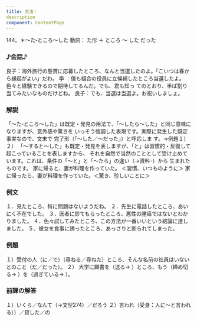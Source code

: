 ```yaml
---
title: 文法：
description
component: ContentPage
---
```



144。＊～た‐ところ～した
動詞： た形 ＋ ところ ～ した だった
### ♪会話♪
良子：海外旅行の懸賞に応募したところ、なんと当選したのよ。「こいつは春から縁起がよい」だわ。
李 ：僕も組合の役員に立候補したところ当選したよ。色々と経験できるので期待してるんだ。でも、君も知っ てのとおり、半ば割り当てみたいなものだけどね。
良子：でも、当選は当選よ。お祝いしましょ。
### 解説
「～た‐ところ～した」は既定・発見の用法で、「～したら～した」と同じ意味になりますが、意外感や驚きを いっそう強調した表現です。実際に発生した既定事実なので、文末で 完了形（「～した／～だった」）と呼応しま す。→例題１）２）
「～すると～した」も既定・発見を表しますが、「と」は習慣的・反復して起こっていることを表しますから、 それを自然で当然のこととして受け止めています。これは、条件の「～と」と「～たら」の違い（→資料･）から 生まれたものです。
家に帰ると、妻が料理を作っていた。 ＜習慣、いつものように＞ 家に帰ったら、妻が料理を作っていた。＜驚き、珍しいことに＞
### 例文
１．見たところ、特に問題はないようだね。
２．先生に電話したところ、あいにく不在でした。
３．医者に診てもらったところ、悪性の腫瘍ではないとわかりました。
４．色々試してみたところ、この方法が一番いいという結論に達しました。
５．彼女を食事に誘ったところ、あっさりと断られてしまった。
### 例題
１）受付の人（に／で）（尋ねる／尋ねた）ところ、そんな名前の社員はいないとのこと（だ／だった）。
２） 大学に願書を（送る→ ）ところ、もう（締め切る→ ）を（過ぎている→ ）。
### 前課の解答
１）いくら／なんて（→文型274）／だろう
２）言われ（受身：人に～と言われる））／貸した／の
